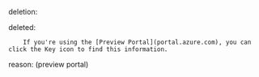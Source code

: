 deletion:

deleted:

		If you're using the [Preview Portal](portal.azure.com), you can click the Key icon to find this information.

reason: (preview portal)


